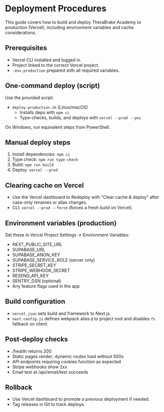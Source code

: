 # Deployment Procedures

This guide covers how to build and deploy TheraBrake Academy to production (Vercel), including environment variables and cache considerations.

## Prerequisites

- Vercel CLI installed and logged in.
- Project linked to the correct Vercel project.
- `.env.production` prepared with all required variables.

## One-command deploy (script)

Use the provided script:

- `deploy-production.sh` (Linux/macOS)
  - Installs deps with `npm ci`
  - Type-checks, builds, and deploys with `vercel --prod --yes`

On Windows, run equivalent steps from PowerShell.

## Manual deploy steps

1. Install dependencies: `npm ci`
2. Type check: `npm run type-check`
3. Build: `npm run build`
4. Deploy: `vercel --prod`

## Clearing cache on Vercel

- Use the Vercel dashboard to Redeploy with "Clear cache & deploy" after case-only renames or alias changes.
- CLI: `vercel --prod --force` (forces a fresh build on Vercel).

## Environment variables (production)

Set these in Vercel Project Settings → Environment Variables:

- NEXT_PUBLIC_SITE_URL
- SUPABASE_URL
- SUPABASE_ANON_KEY
- SUPABASE_SERVICE_ROLE (server only)
- STRIPE_SECRET_KEY
- STRIPE_WEBHOOK_SECRET
- RESEND_API_KEY
- SENTRY_DSN (optional)
- Any feature flags used in the app

## Build configuration

- `vercel.json` sets build and framework to Next.js.
- `next.config.js` defines webpack alias `@` to project root and disables `fs` fallback on client.

## Post-deploy checks

- /health returns 200
- Static pages render; dynamic routes load without 500s
- API endpoints requiring cookies function as expected
- Stripe webhooks show 2xx
- Email test at /api/email/test succeeds

## Rollback

- Use Vercel dashboard to promote a previous deployment if needed.
- Tag releases in Git to track deploys.
